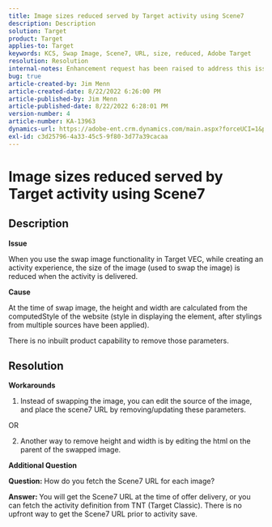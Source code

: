 ```yaml
---
title: Image sizes reduced served by Target activity using Scene7
description: Description
solution: Target
product: Target
applies-to: Target
keywords: KCS, Swap Image, Scene7, URL, size, reduced, Adobe Target
resolution: Resolution
internal-notes: Enhancement request has been raised to address this issue permanentaly
bug: true
article-created-by: Jim Menn
article-created-date: 8/22/2022 6:26:00 PM
article-published-by: Jim Menn
article-published-date: 8/22/2022 6:28:01 PM
version-number: 4
article-number: KA-13963
dynamics-url: https://adobe-ent.crm.dynamics.com/main.aspx?forceUCI=1&pagetype=entityrecord&etn=knowledgearticle&id=c4a004db-4722-ed11-b83e-0022480866ad
exl-id: c3d25796-4a33-45c5-9f80-3d77a39cacaa
---
```

# Image sizes reduced served by Target activity using Scene7

## Description


<b>Issue</b>

When you use the swap image functionality in Target VEC, while creating an activity experience, the size of the image (used to swap the image) is reduced when the activity is delivered.



<b>Cause</b>

At the time of swap image, the height and width are calculated from the computedStyle of the website (style in displaying the element, after stylings from multiple sources have been applied).

There is no inbuilt product capability to remove those parameters.








## Resolution


<b>Workarounds</b>

1. Instead of swapping the image, you can edit the source of the image, and place the scene7 URL by removing/updating these parameters.

OR

2. Another way to remove height and width is by editing the html on the parent of the swapped image.



<b>Additional Question</b>

<b>Question:</b> How do you fetch the Scene7 URL for each image? 

<b>Answer: </b>You will get the Scene7 URL at the time of offer delivery, or you can fetch the activity definition from TNT (Target Classic).
There is no upfront way to get the Scene7 URL prior to activity save.
